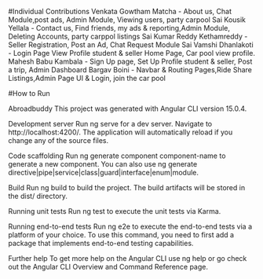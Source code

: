 #Individual Contributions
Venkata Gowtham Matcha - About us, Chat Module,post ads, Admin Module, Viewing users, party carpool
Sai Kousik Yellala - Contact us, Find friends, my ads & reporting,Admin Module, Deleting Accounts, party carppol listings
Sai Kumar Reddy Kethamreddy - Seller Registration, Post an Ad, Chat Request Module
Sai Vamshi Dhanlakoti - Login Page View Profile student & seller Home Page, Car pool view profile. 
Mahesh Babu Kambala  - Sign Up page, Set Up Profile student & seller, Post a trip, Admin Dashboard
Bargav Boini - Navbar & Routing Pages,Ride Share Listings,Admin Page UI & Login, join the car pool


#How to Run

Abroadbuddy
This project was generated with Angular CLI version 15.0.4.

Development server
Run ng serve for a dev server. Navigate to http://localhost:4200/. The application will automatically reload if you change any of the source files.

Code scaffolding
Run ng generate component component-name to generate a new component. You can also use ng generate directive|pipe|service|class|guard|interface|enum|module.

Build
Run ng build to build the project. The build artifacts will be stored in the dist/ directory.

Running unit tests
Run ng test to execute the unit tests via Karma.

Running end-to-end tests
Run ng e2e to execute the end-to-end tests via a platform of your choice. To use this command, you need to first add a package that implements end-to-end testing capabilities.

Further help
To get more help on the Angular CLI use ng help or go check out the Angular CLI Overview and Command Reference page.
